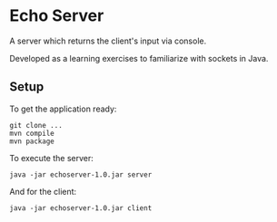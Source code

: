 # Echo Server

A server which returns the client's input via console.

Developed as a learning exercises to familiarize with sockets in Java.

## Setup

To get the application ready:

```
git clone ...
mvn compile
mvn package
```

To execute the server:

```
java -jar echoserver-1.0.jar server
```

And for the client:

```
java -jar echoserver-1.0.jar client
```